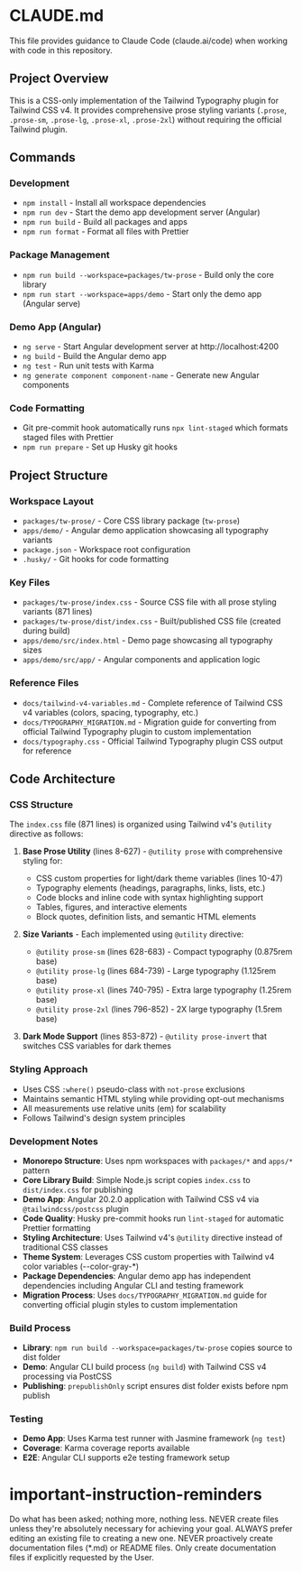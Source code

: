 # CLAUDE.md

This file provides guidance to Claude Code (claude.ai/code) when working with code in this repository.

## Project Overview

This is a CSS-only implementation of the Tailwind Typography plugin for Tailwind CSS v4. It provides comprehensive prose styling variants (`.prose`, `.prose-sm`, `.prose-lg`, `.prose-xl`, `.prose-2xl`) without requiring the official Tailwind plugin.

## Commands

### Development

- `npm install` - Install all workspace dependencies
- `npm run dev` - Start the demo app development server (Angular)
- `npm run build` - Build all packages and apps
- `npm run format` - Format all files with Prettier

### Package Management

- `npm run build --workspace=packages/tw-prose` - Build only the core library
- `npm run start --workspace=apps/demo` - Start only the demo app (Angular serve)

### Demo App (Angular)

- `ng serve` - Start Angular development server at http://localhost:4200
- `ng build` - Build the Angular demo app
- `ng test` - Run unit tests with Karma
- `ng generate component component-name` - Generate new Angular components

### Code Formatting

- Git pre-commit hook automatically runs `npx lint-staged` which formats staged files with Prettier
- `npm run prepare` - Set up Husky git hooks

## Project Structure

### Workspace Layout

- `packages/tw-prose/` - Core CSS library package (`tw-prose`)
- `apps/demo/` - Angular demo application showcasing all typography variants
- `package.json` - Workspace root configuration
- `.husky/` - Git hooks for code formatting

### Key Files

- `packages/tw-prose/index.css` - Source CSS file with all prose styling variants (871 lines)
- `packages/tw-prose/dist/index.css` - Built/published CSS file (created during build)
- `apps/demo/src/index.html` - Demo page showcasing all typography sizes
- `apps/demo/src/app/` - Angular components and application logic

### Reference Files

- `docs/tailwind-v4-variables.md` - Complete reference of Tailwind CSS v4 variables (colors, spacing, typography, etc.)
- `docs/TYPOGRAPHY_MIGRATION.md` - Migration guide for converting from official Tailwind Typography plugin to custom implementation
- `docs/typography.css` - Official Tailwind Typography plugin CSS output for reference

## Code Architecture

### CSS Structure

The `index.css` file (871 lines) is organized using Tailwind v4's `@utility` directive as follows:

1. **Base Prose Utility** (lines 8-627) - `@utility prose` with comprehensive styling for:
   - CSS custom properties for light/dark theme variables (lines 10-47)
   - Typography elements (headings, paragraphs, links, lists, etc.)
   - Code blocks and inline code with syntax highlighting support
   - Tables, figures, and interactive elements
   - Block quotes, definition lists, and semantic HTML elements

2. **Size Variants** - Each implemented using `@utility` directive:
   - `@utility prose-sm` (lines 628-683) - Compact typography (0.875rem base)
   - `@utility prose-lg` (lines 684-739) - Large typography (1.125rem base)
   - `@utility prose-xl` (lines 740-795) - Extra large typography (1.25rem base)
   - `@utility prose-2xl` (lines 796-852) - 2X large typography (1.5rem base)

3. **Dark Mode Support** (lines 853-872) - `@utility prose-invert` that switches CSS variables for dark themes

### Styling Approach

- Uses CSS `:where()` pseudo-class with `not-prose` exclusions
- Maintains semantic HTML styling while providing opt-out mechanisms
- All measurements use relative units (em) for scalability
- Follows Tailwind's design system principles

### Development Notes

- **Monorepo Structure**: Uses npm workspaces with `packages/*` and `apps/*` pattern
- **Core Library Build**: Simple Node.js script copies `index.css` to `dist/index.css` for publishing
- **Demo App**: Angular 20.2.0 application with Tailwind CSS v4 via `@tailwindcss/postcss` plugin
- **Code Quality**: Husky pre-commit hooks run `lint-staged` for automatic Prettier formatting
- **Styling Architecture**: Uses Tailwind v4's `@utility` directive instead of traditional CSS classes
- **Theme System**: Leverages CSS custom properties with Tailwind v4 color variables (--color-gray-\*)
- **Package Dependencies**: Angular demo app has independent dependencies including Angular CLI and testing framework
- **Migration Process**: Uses `docs/TYPOGRAPHY_MIGRATION.md` guide for converting official plugin styles to custom implementation

### Build Process

- **Library**: `npm run build --workspace=packages/tw-prose` copies source to dist folder
- **Demo**: Angular CLI build process (`ng build`) with Tailwind CSS v4 processing via PostCSS
- **Publishing**: `prepublishOnly` script ensures dist folder exists before npm publish

### Testing

- **Demo App**: Uses Karma test runner with Jasmine framework (`ng test`)
- **Coverage**: Karma coverage reports available
- **E2E**: Angular CLI supports e2e testing framework setup

# important-instruction-reminders

Do what has been asked; nothing more, nothing less.
NEVER create files unless they're absolutely necessary for achieving your goal.
ALWAYS prefer editing an existing file to creating a new one.
NEVER proactively create documentation files (\*.md) or README files. Only create documentation files if explicitly requested by the User.
